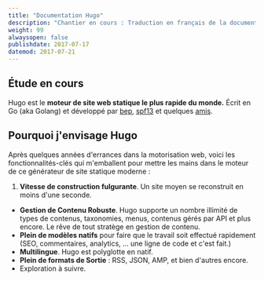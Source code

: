 ```yaml
---
title: "Documentation Hugo"
description: "Chantier en cours : Traduction en français de la documentation officielle Hugo"
weight: 99
alwaysopen: false
publishdate: 2017-07-17
datemod: 2017-07-21
---
```


## Étude en cours

Hugo est le **moteur de site web statique le plus rapide du monde.** Écrit en Go (aka Golang) et développé par [bep](https://github.com/bep), [spf13](https://github.com/spf13) et quelques [amis](https://github.com/gohugoio/hugo/graphs/contributors).

## Pourquoi j'envisage Hugo 

Après quelques années d'errances dans la motorisation web, voici les fonctionnalités-clés qui m'emballent pour mettre les mains dans le moteur de ce générateur de site statique moderne :

1. **Vitesse de construction fulgurante**. Un site moyen se reconstruit en moins d'une seconde.
- **Gestion de Contenu Robuste**. Hugo supporte un nombre illimité de types de contenus, taxonomies, menus, contenus gérés par API et plus encore. Le rêve de tout stratège en gestion de contenu.
- **Plein de modèles natifs** pour faire que le travail soit effectué rapidement (SEO, commentaires, analytics, ... une ligne de code et c'est fait.)
- **Multilingue**. Hugo est polyglotte en natif.
- **Plein de formats de Sortie** : RSS, JSON, AMP, et bien d'autres encore.
- Exploration à suivre. 
